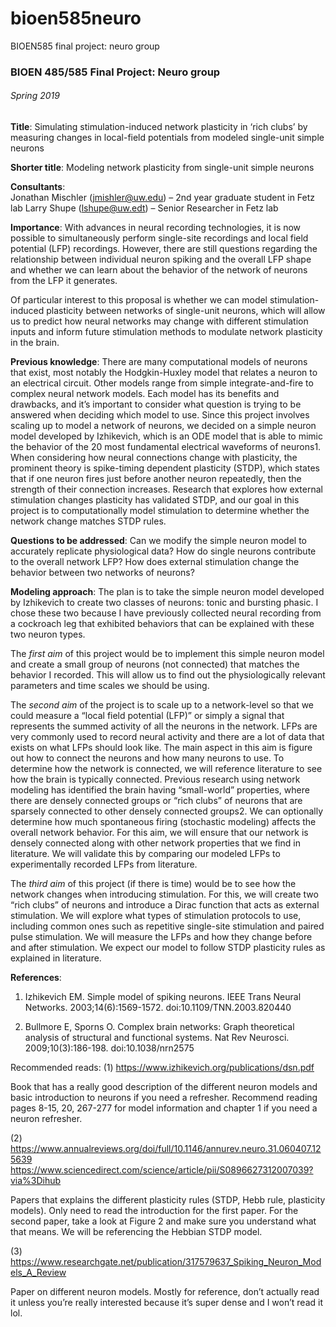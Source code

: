 # bioen585neuro
BIOEN585 final project: neuro group

### BIOEN 485/585 Final	Project: Neuro group
###### Spring 2019
**Title**: Simulating stimulation-induced network plasticity in ‘rich clubs’ by measuring changes in local-field potentials from modeled single-unit simple neurons 

**Shorter title**: Modeling network plasticity from single-unit simple neurons

**Consultants**: 	
  Jonathan Mischler (jmishler@uw.edu) – 2nd year graduate student in Fetz lab
  Larry Shupe (lshupe@uw.edt) – Senior Researcher in Fetz lab

**Importance**: With advances in neural recording technologies, it is now possible to simultaneously perform single-site recordings and local field potential (LFP) recordings. However, there are still questions regarding the relationship between individual neuron spiking and the overall LFP shape and whether we can learn about the behavior of the network of neurons from the LFP it generates. 

Of particular interest to this proposal is whether we can model stimulation-induced plasticity between networks of single-unit neurons, which will allow us to predict how neural networks may change with different stimulation inputs and inform future stimulation methods to modulate network plasticity in the brain. 

**Previous knowledge**: There are many computational models of neurons that exist, most notably the Hodgkin-Huxley model that relates a neuron to an electrical circuit. Other models range from simple integrate-and-fire to complex neural network models. Each model has its benefits and drawbacks, and it’s important to consider what question is trying to be answered when deciding which model to use. Since this project involves scaling up to model a network of neurons, we decided on a simple neuron model developed by Izhikevich, which is an ODE model that is able to mimic the behavior of the 20 most fundamental electrical waveforms of neurons1. When considering how neural connections change with plasticity, the prominent theory is spike-timing dependent plasticity (STDP), which states that if one neuron fires just before another neuron repeatedly, then the strength of their connection increases. Research that explores how external stimulation changes plasticity has validated STDP, and our goal in this project is to computationally model stimulation to determine whether the network change matches STDP rules. 

**Questions to be addressed**: Can we modify the simple neuron model to accurately replicate physiological data? How do single neurons contribute to the overall network LFP? How does external stimulation change the behavior between two networks of neurons?

**Modeling approach**: The plan is to take the simple neuron model developed by Izhikevich to create two classes of neurons: tonic and bursting phasic. I chose these two because I have previously collected neural recording from a cockroach leg that exhibited behaviors that can be explained with these two neuron types. 

The *first aim* of this project would be to implement this simple neuron model and create a small group of neurons (not connected) that matches the behavior I recorded. This will allow us to find out the physiologically relevant parameters and time scales we should be using.

The *second aim* of the project is to scale up to a network-level so that we could measure a “local field potential (LFP)” or simply a signal that represents the summed activity of all the neurons in the network. LFPs are very commonly used to record neural activity and there are a lot of data that exists on what LFPs should look like. The main aspect in this aim is figure out how to connect the neurons and how many neurons to use. To determine how the network is connected, we will reference literature to see how the brain is typically connected. Previous research using network modeling has identified the brain having “small-world” properties, where there are densely connected groups or “rich clubs” of neurons that are sparsely connected to other densely connected groups2. We can optionally determine how much spontaneous firing (stochastic modeling) affects the overall network behavior. For this aim, we will ensure that our network is densely connected along with other network properties that we find in literature. We will validate this by comparing our modeled LFPs to experimentally recorded LFPs from literature. 

The *third aim* of this project (if there is time) would be to see how the network changes when introducing stimulation. For this, we will create two “rich clubs” of neurons and introduce a Dirac function that acts as external stimulation. We will explore what types of stimulation protocols to use, including common ones such as repetitive single-site stimulation and paired pulse stimulation. We will measure the LFPs and how they change before and after stimulation. We expect our model to follow STDP plasticity rules as explained in literature.

**References**:
1. 	Izhikevich EM. Simple model of spiking neurons. IEEE Trans Neural Networks. 2003;14(6):1569-1572. doi:10.1109/TNN.2003.820440

2. 	Bullmore E, Sporns O. Complex brain networks: Graph theoretical analysis of structural and functional systems. Nat Rev Neurosci. 2009;10(3):186-198. doi:10.1038/nrn2575

Recommended reads:
(1)	https://www.izhikevich.org/publications/dsn.pdf

Book that has a really good description of the different neuron models and basic introduction to neurons if you need a refresher. Recommend reading pages 8-15, 20, 267-277 for model information and chapter 1 if you need a neuron refresher. 

(2)	https://www.annualreviews.org/doi/full/10.1146/annurev.neuro.31.060407.125639
https://www.sciencedirect.com/science/article/pii/S0896627312007039?via%3Dihub

Papers that explains the different plasticity rules (STDP, Hebb rule, plasticity models). Only need to read the introduction for the first paper. For the second paper, take a look at Figure 2 and make sure you understand what that means. We will be referencing the Hebbian STDP model.

(3)	https://www.researchgate.net/publication/317579637_Spiking_Neuron_Models_A_Review

Paper on different neuron models. Mostly for reference, don’t actually read it unless you’re really interested because it’s super dense and I won’t read it lol.
